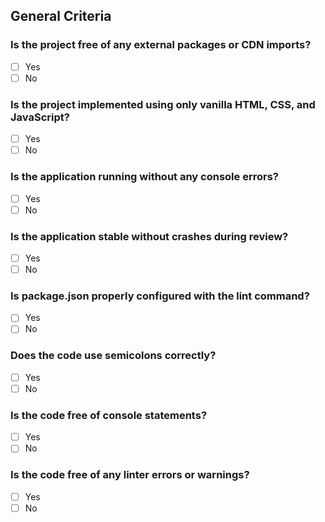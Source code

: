 ## General Criteria
### Is the project free of any external packages or CDN imports?
- [ ] Yes
- [ ] No

### Is the project implemented using only vanilla HTML, CSS, and JavaScript?
- [ ] Yes
- [ ] No

### Is the application running without any console errors?
- [ ] Yes
- [ ] No

### Is the application stable without crashes during review?
- [ ] Yes
- [ ] No

### Is package.json properly configured with the lint command?
- [ ] Yes
- [ ] No

### Does the code use semicolons correctly?
- [ ] Yes
- [ ] No

### Is the code free of console statements?
- [ ] Yes
- [ ] No

### Is the code free of any linter errors or warnings?
- [ ] Yes
- [ ] No
